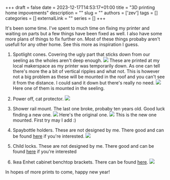 +++
draft = false
date = 2023-12-17T14:53:17+01:00
title = "3D printing home impovements"
description = ""
slug = ""
authors = ['zev']
tags = []
categories = []
externalLink = ""
series = []
+++

It's been some time. I've spent to much time on fixing my printer and waiting on parts but a few things have been fixed as well. I also have some more plans of things to fix further on. Most of these things probaby aren't usefull for any other home. See this more as inspiration I guess.

1. Spotlight cones. Covering the ugly part that sticks down from our seeling as the wholes aren't deep enough.
![](/images/spotlight_cone_1.jpg)
These are printed at my local makerspace as my printer was temporarily down. As one can tell there's more the a bit of vertical ripples and what not. This is however not a big problem as these will be mounted in the roof and you can't see it from the distance. I could sand it down but there's really no need.
![](/images/spotlight_cone_2.jpg)
Here one of them is mounted in the seeling.

2. Power off, cat protector.
![](/images/PC_cat_protector.jpg)

3. Shower rail mount. The last one broke, probaby ten years old. Good luck finding a new one.
![](/images/shower_rail_mount_original.jpg)
Here's the original one.
![](/images/shower_rail_mount.jpg)
This is the new one mounted. First try may I add :)
4. Spaybottle holders. These are not designed by me. There good and can be found [here](https://www.printables.com/model/225689-spraybottle-holder) if you're interested.
![](/images/spaybottle_holder.jpg)

5. Child locks. These are not designed by me. There good and can be found [here](https://www.printables.com/model/90072-child-proofing-cabinet-lock) if you're interested

6. Ikea Enhet cabinet benchtop brackets. There can be found [here](https://www.printables.com/model/683560-ikea-enhet-benchtop-mount).
![](/images/ikea_enhet_bracket.jpg)

In hopes of more prints to come, happy new year!